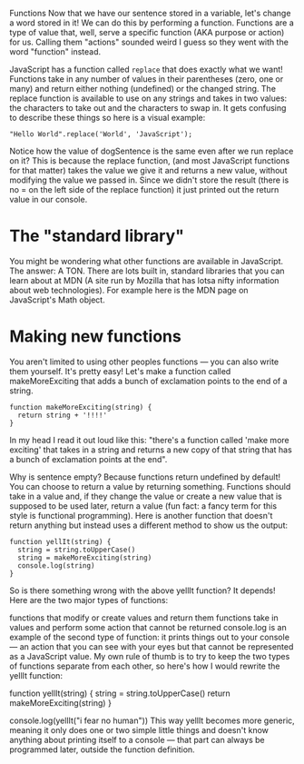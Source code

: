 Functions
Now that we have our sentence stored in a variable, let's change a word stored in it! We can do this by performing a function. Functions are a type of value that, well, serve a 
specific function (AKA purpose or action) for us. Calling them "actions" sounded weird I guess so they went with the word "function" instead.

JavaScript has a function called `replace` that does exactly what we want! Functions take in any number of values in their parentheses (zero, one or many) and return either 
nothing (undefined) or the changed string. The replace function is available to use on any strings and takes in two values: the characters to take out and the characters 
to swap in. It gets confusing to describe these things so here is a visual example:

```
"Hello World".replace('World', 'JavaScript');
```

Notice how the value of dogSentence is the same even after we run replace on it? This is because the replace function, (and most JavaScript functions for that matter) takes the 
value we give it and returns a new value, without modifying the value we passed in. Since we didn't store the result (there is no = on the left side of the replace function) it 
just printed out the return value in our console.

# The "standard library"
You might be wondering what other functions are available in JavaScript. The answer: A TON. There are lots built in, standard libraries that you can learn about at MDN (A site run
by Mozilla that has lotsa nifty information about web technologies). For example here is the MDN page on JavaScript's Math object.

# Making new functions
You aren't limited to using other peoples functions — you can also write them yourself. It's pretty easy! Let's make a function called makeMoreExciting that adds a bunch of exclamation points to the end of a string.

```
function makeMoreExciting(string) {
  return string + '!!!!'
}
```
In my head I read it out loud like this: "there's a function called 'make more exciting' that takes in a string and returns a new copy of that string that has a bunch of exclamation points at the end".

Why is sentence empty? Because functions return undefined by default! You can choose to return a value by returning something. Functions should take in a value and, if they change the value or create a new value that is supposed to be used later, return a value (fun fact: a fancy term for this style is functional programming). Here is another function that doesn't return anything but instead uses a different method to show us the output:

```
function yellIt(string) {
  string = string.toUpperCase()
  string = makeMoreExciting(string)
  console.log(string)
}
```

So is there something wrong with the above yellIt function? It depends! Here are the two major types of functions:

functions that modify or create values and return them
functions take in values and perform some action that cannot be returned
console.log is an example of the second type of function: it prints things out to your console — an action that you can see with your eyes but that cannot be represented as a JavaScript value. My own rule of thumb is to try to keep the two types of functions separate from each other, so here's how I would rewrite the yellIt function:

function yellIt(string) {
  string = string.toUpperCase()
  return makeMoreExciting(string)
}

console.log(yellIt("i fear no human"))
This way yellIt becomes more generic, meaning it only does one or two simple little things and doesn't know anything about printing itself to a console — that part can always be programmed later, outside the function definition.
